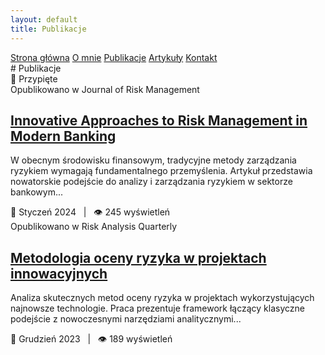 ```yaml
---
layout: default
title: Publikacje
---
```

<div id="myMenu">
  <a href="/" class="menu-option">Strona główna</a>
  <a href="/about" class="menu-option">O mnie</a>
  <a href="/publications" class="menu-option">Publikacje</a>
  <a href="/articles" class="menu-option">Artykuły</a>
  <a href="/contact" class="menu-option">Kontakt</a>
</div>

<div class="square"></div>
<div class="square1"></div>
<div class="square2"></div>
<div class="square-big"></div>

<div class="publications-container">
  # Publikacje
  
  <div class="publication-card">
    <span class="publication-pin">📌 Przypięte</span>
    <div class="publication-source">Opublikowano w Journal of Risk Management</div>
    <h2 class="publication-title">
      <a href="{{ site.baseurl }}/publications/2024-01-risk-management" class="publication-link">
        Innovative Approaches to Risk Management in Modern Banking
      </a>
    </h2>
    <p class="publication-description">W obecnym środowisku finansowym, tradycyjne metody zarządzania ryzykiem wymagają fundamentalnego przemyślenia. Artykuł przedstawia nowatorskie podejście do analizy i zarządzania ryzykiem w sektorze bankowym...</p>
    <div class="publication-meta">📅 Styczeń 2024 &nbsp;&nbsp;|&nbsp;&nbsp; 👁️ 245 wyświetleń</div>
  </div>

  <div class="publication-card">
    <div class="publication-source">Opublikowano w Risk Analysis Quarterly</div>
    <h2 class="publication-title">
      <a href="{{ site.baseurl }}/publications/2023-12-risk-assessment" class="publication-link">
        Metodologia oceny ryzyka w projektach innowacyjnych
      </a>
    </h2>
    <p class="publication-description">Analiza skutecznych metod oceny ryzyka w projektach wykorzystujących najnowsze technologie. Praca prezentuje framework łączący klasyczne podejście z nowoczesnymi narzędziami analitycznymi...</p>
    <div class="publication-meta">📅 Grudzień 2023 &nbsp;&nbsp;|&nbsp;&nbsp; 👁️ 189 wyświetleń</div>
  </div>
</div>
